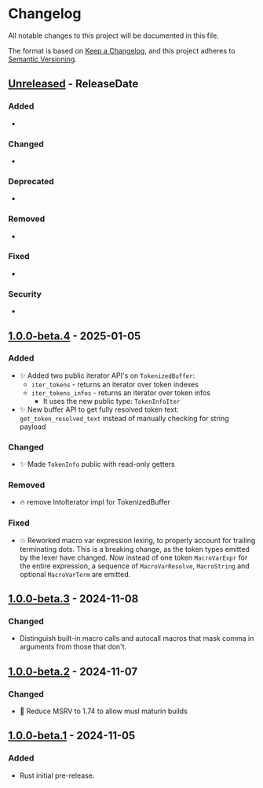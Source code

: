 # Changelog

All notable changes to this project will be documented in this file.

The format is based on [Keep a Changelog](https://keepachangelog.com/en/1.1.0/), and this project adheres to [Semantic Versioning](https://semver.org/spec/v2.0.0.html).

<!-- next-header -->

## [Unreleased] - ReleaseDate

### Added
-

### Changed
-

### Deprecated
-

### Removed
-

### Fixed
-

### Security
-

## [1.0.0-beta.4] - 2025-01-05

### Added
- ✨ Added two public iterator API's on `TokenizedBuffer`:
  - `iter_tokens` - returns an iterator over token indexes
  - `iter_tokens_infos` - returns an iterator over token infos
    - It uses the new public type: `TokenInfoIter`
- ✨ New buffer API to get fully resolved token text: `get_token_resolved_text` instead of manually checking for string payload

### Changed
- ✨ Made `TokenInfo` public with read-only getters

### Removed
- 🔥 remove IntoIterator impl for TokenizedBuffer

### Fixed
- 💥 Reworked macro var expression lexing, to properly account for trailing terminating dots. This is a breaking change, as the token types emitted by the lexer have changed. Now instead of one token `MacroVarExpr` for the entire expression, a sequence of `MacroVarResolve`, `MacroString` and optional `MacroVarTerm` are emitted.

## [1.0.0-beta.3] - 2024-11-08

### Changed
- Distinguish built-in macro calls and autocall macros that mask comma in arguments from those that don't.

## [1.0.0-beta.2] - 2024-11-07

### Changed
- 📌 Reduce MSRV to 1.74 to allow musl maturin builds

## [1.0.0-beta.1] - 2024-11-05

### Added
- Rust initial pre-release.

<!-- next-url -->
[Unreleased]: https://github.com/mishamsk/sas-lexer/compare/rust-v1.0.0-beta.4...HEAD
[1.0.0-beta.4]: https://github.com/mishamsk/sas-lexer/compare/rust-v1.0.0-beta.3...rust-v1.0.0-beta.4
[1.0.0-beta.3]: https://github.com/mishamsk/sas-lexer/compare/rust-v1.0.0-beta.2...rust-v1.0.0-beta.3
[1.0.0-beta.2]: https://github.com/mishamsk/sas-lexer/compare/rust-v1.0.0-beta.1...rust-v1.0.0-beta.2
[1.0.0-beta.1]: https://github.com/mishamsk/sas-lexer/releases/tag/rust-v1.0.0-beta.1
